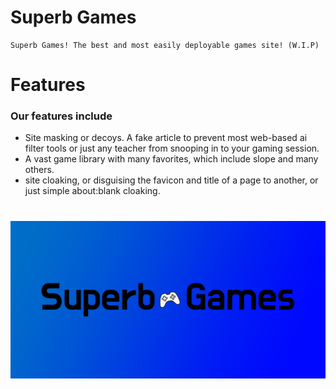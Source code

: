 # Superb Games
    Superb Games! The best and most easily deployable games site! (W.I.P)
# Features
### Our features include
- Site masking or decoys. A fake article to prevent most web-based ai filter tools or just any teacher from snooping in to your gaming session.
- A vast game library with many favorites, which include slope and many others.
- site cloaking, or disguising the favicon and title of a page to another, or just simple about:blank cloaking.
#
![s](https://raw.githubusercontent.com/HallowedSpace/SuperbGames/main/assets/img/SuperbGames.png#img)
 <style>
    img[src$="#img"] {
        border-radius: 5px;
        }
        </style>
